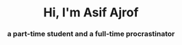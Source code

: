 <h1 align="center">Hi, I'm Asif Ajrof</h1>
<h3 align="center">a part-time student and a full-time procrastinator</h3>

<!-- <p align="left"> <img src="https://komarev.com/ghpvc/?username=asifajrof&label=Profile%20views&color=0e75b6&style=flat" alt="asifajrof" /> </p> -->

<!-- <p align="left"> <a href="https://github.com/ryo-ma/github-profile-trophy"><img src="https://github-profile-trophy.vercel.app/?username=asifajrof" alt="asifajrof" /></a> </p> -->

<!-- <p align="left"> <a href="https://twitter.com/asifajrof" target="blank"><img src="https://img.shields.io/twitter/follow/asifajrof?logo=twitter&style=for-the-badge" alt="asifajrof" /></a> </p> -->

<!-- - 🔭 I’m currently working on **passing my final ug year**

- 🌱 I’m currently learning **MERN, ML, and a lots of Biology stuffs that I thought I would find interesting but as it turns out, I don't**

- 💬 Ask me about **better if you don't**

- 📫 How to reach me **asifajrof@gmail.com** -->

<!-- - ⚡ Fun fact **I'm not what I pretend to be on the internet** -->

<!-- <h3 align="left">Connect with me:</h3>
<p align="left">
<a href="https://twitter.com/asifajrof" target="blank"><img align="center" src="https://raw.githubusercontent.com/rahuldkjain/github-profile-readme-generator/master/src/images/icons/Social/twitter.svg" alt="asifajrof" height="30" width="40" /></a>
<a href="https://linkedin.com/in/asif-ajrof-855674150" target="blank"><img align="center" src="https://raw.githubusercontent.com/rahuldkjain/github-profile-readme-generator/master/src/images/icons/Social/linked-in-alt.svg" alt="asif-ajrof-855674150" height="30" width="40" /></a>
<a href="https://fb.com/asifajrof" target="blank"><img align="center" src="https://raw.githubusercontent.com/rahuldkjain/github-profile-readme-generator/master/src/images/icons/Social/facebook.svg" alt="asifajrof" height="30" width="40" /></a>
<a href="https://instagram.com/asifajrof" target="blank"><img align="center" src="https://raw.githubusercontent.com/rahuldkjain/github-profile-readme-generator/master/src/images/icons/Social/instagram.svg" alt="asifajrof" height="30" width="40" /></a>
<a href="https://www.behance.net/asifajrof1" target="blank"><img align="center" src="https://raw.githubusercontent.com/rahuldkjain/github-profile-readme-generator/master/src/images/icons/Social/behance.svg" alt="asifajrof1" height="30" width="40" /></a>
<a href="https://medium.com/@asifajrof" target="blank"><img align="center" src="https://raw.githubusercontent.com/rahuldkjain/github-profile-readme-generator/master/src/images/icons/Social/medium.svg" alt="@asifajrof" height="30" width="40" /></a>
</p> -->

<!-- <h3 align="left">Languages and Tools:</h3>
<p align="left"> <a href="https://developer.android.com" target="_blank" rel="noreferrer"> <img src="https://raw.githubusercontent.com/devicons/devicon/master/icons/android/android-original-wordmark.svg" alt="android" width="40" height="40"/> </a> <a href="https://www.gnu.org/software/bash/" target="_blank" rel="noreferrer"> <img src="https://www.vectorlogo.zone/logos/gnu_bash/gnu_bash-icon.svg" alt="bash" width="40" height="40"/> </a> <a href="https://www.cprogramming.com/" target="_blank" rel="noreferrer"> <img src="https://raw.githubusercontent.com/devicons/devicon/master/icons/c/c-original.svg" alt="c" width="40" height="40"/> </a> <a href="https://www.w3schools.com/cpp/" target="_blank" rel="noreferrer"> <img src="https://raw.githubusercontent.com/devicons/devicon/master/icons/cplusplus/cplusplus-original.svg" alt="cplusplus" width="40" height="40"/> </a> <a href="https://www.djangoproject.com/" target="_blank" rel="noreferrer"> <img src="https://raw.githubusercontent.com/devicons/devicon/master/icons/django/django-original.svg" alt="django" width="40" height="40"/> </a> <a href="https://www.figma.com/" target="_blank" rel="noreferrer"> <img src="https://www.vectorlogo.zone/logos/figma/figma-icon.svg" alt="figma" width="40" height="40"/> </a> <a href="https://git-scm.com/" target="_blank" rel="noreferrer"> <img src="https://www.vectorlogo.zone/logos/git-scm/git-scm-icon.svg" alt="git" width="40" height="40"/> </a> <a href="https://www.adobe.com/in/products/illustrator.html" target="_blank" rel="noreferrer"> <img src="https://www.vectorlogo.zone/logos/adobe_illustrator/adobe_illustrator-icon.svg" alt="illustrator" width="40" height="40"/> </a> <a href="https://www.java.com" target="_blank" rel="noreferrer"> <img src="https://raw.githubusercontent.com/devicons/devicon/master/icons/java/java-original.svg" alt="java" width="40" height="40"/> </a> <a href="https://www.linux.org/" target="_blank" rel="noreferrer"> <img src="https://raw.githubusercontent.com/devicons/devicon/master/icons/linux/linux-original.svg" alt="linux" width="40" height="40"/> </a> <a href="https://www.oracle.com/" target="_blank" rel="noreferrer"> <img src="https://raw.githubusercontent.com/devicons/devicon/master/icons/oracle/oracle-original.svg" alt="oracle" width="40" height="40"/> </a> <a href="https://www.photoshop.com/en" target="_blank" rel="noreferrer"> <img src="https://raw.githubusercontent.com/devicons/devicon/master/icons/photoshop/photoshop-line.svg" alt="photoshop" width="40" height="40"/> </a> <a href="https://www.python.org" target="_blank" rel="noreferrer"> <img src="https://raw.githubusercontent.com/devicons/devicon/master/icons/python/python-original.svg" alt="python" width="40" height="40"/> </a> </p> -->

<!-- <p><img align="left" src="https://github-readme-stats.vercel.app/api/top-langs?username=asifajrof&show_icons=true&locale=en&layout=compact" alt="asifajrof" /></p> -->
<!--  -->
<!-- <p>&nbsp;<img align="center" src="https://github-readme-stats.vercel.app/api?username=asifajrof&show_icons=true&locale=en" alt="asifajrof" /></p> -->
<!--  -->
<!-- <p><img align="center" src="https://github-readme-streak-stats.herokuapp.com/?user=asifajrof&" alt="asifajrof" /></p> -->
